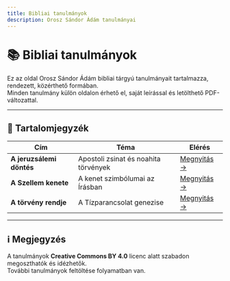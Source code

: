 ```yaml
---
title: Bibliai tanulmányok
description: Orosz Sándor Ádám tanulmányai
---
```


# 📚 Bibliai tanulmányok

Ez az oldal Orosz Sándor Ádám bibliai tárgyú tanulmányait tartalmazza, rendezett, közérthető formában.  
Minden tanulmány külön oldalon érhető el, saját leírással és letölthető PDF-változattal.

---

## 🧭 Tartalomjegyzék

| Cím | Téma | Elérés |
|-----|------|--------|
| **A jeruzsálemi döntés** | Apostoli zsinat és noahita törvények | [Megnyitás →](/tanulmanyok/jeruzsalemi-dontes/) |
| **A Szellem kenete** | A kenet szimbólumai az Írásban | [Megnyitás →](/tanulmanyok/szellem-kenete/) |
| **A törvény rendje** | A Tízparancsolat genezise | [Megnyitás →](/tanulmanyok/torveny-rendje/) |

---

## ℹ️ Megjegyzés

A tanulmányok **Creative Commons BY 4.0** licenc alatt szabadon megoszthatók és idézhetők.  
További tanulmányok feltöltése folyamatban van.


